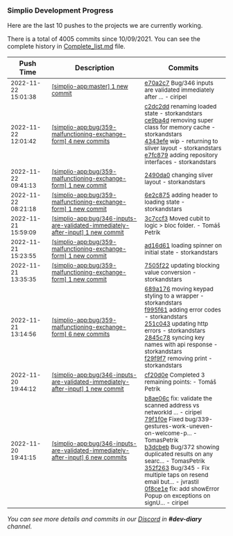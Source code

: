 
### Simplio Development Progress

Here are the last 10 pushes to the projects we are currently working.

There is a total of 4005 commits since 10/09/2021. You can see the complete history in
 [Complete_list.md](Complete_list.md) file.

| Push Time | Description | Commits |
| --- | --- | --- |
| <sub>2022-11-22 15:01:38</sub> | <sub>[[simplio-app:master] 1 new commit](https://github.com/SimplioOfficial/simplio-app/commit/e70a2c7662859632e0d255447cca3e5f6bf3379d)</sub> | <sub>[e70a2c7](https://github.com/SimplioOfficial/simplio-app/commit/e70a2c7662859632e0d255447cca3e5f6bf3379d) Bug/346 inputs are validated immediately after ... - ciripel</sub> |
| <sub>2022-11-22 12:01:42</sub> | <sub>[[simplio-app:bug/359\-malfunctioning\-exchange\-form] 4 new commits](https://github.com/SimplioOfficial/simplio-app/compare/2490da0f16d9...e7fc87962c23)</sub> | <sub>[c2dc2dd](https://github.com/SimplioOfficial/simplio-app/commit/c2dc2dd9d14a55e2cf31c612833a5b9a4ad2e45f) renaming loaded state - storkandstars<br>[ce9ba4d](https://github.com/SimplioOfficial/simplio-app/commit/ce9ba4d738e3037f6e8f1f4fbdeaec031ac32b5e) removing super class for memory cache - storkandstars<br>[4343efe](https://github.com/SimplioOfficial/simplio-app/commit/4343efe0ac0a28164814dafc6c1d8137da47abc2) wip - returning to sliver layout - storkandstars<br>[e7fc879](https://github.com/SimplioOfficial/simplio-app/commit/e7fc87962c23b01fb2bc8ea4e49a799b65e6bc9d) adding repository interfaces - storkandstars</sub> |
| <sub>2022-11-22 09:41:13</sub> | <sub>[[simplio-app:bug/359\-malfunctioning\-exchange\-form] 1 new commit](https://github.com/SimplioOfficial/simplio-app/commit/2490da0f16d9479bdaeb4191c3bab82bb3e69ad7)</sub> | <sub>[2490da0](https://github.com/SimplioOfficial/simplio-app/commit/2490da0f16d9479bdaeb4191c3bab82bb3e69ad7) changing sliver layout - storkandstars</sub> |
| <sub>2022-11-22 08:21:18</sub> | <sub>[[simplio-app:bug/359\-malfunctioning\-exchange\-form] 1 new commit](https://github.com/SimplioOfficial/simplio-app/commit/6e2c875b9c10927931914aef635ce1481805e3e8)</sub> | <sub>[6e2c875](https://github.com/SimplioOfficial/simplio-app/commit/6e2c875b9c10927931914aef635ce1481805e3e8) adding header to loading state - storkandstars</sub> |
| <sub>2022-11-21 15:59:09</sub> | <sub>[[simplio-app:bug/346\-inputs\-are\-validated\-immediately\-after\-input] 1 new commit](https://github.com/SimplioOfficial/simplio-app/commit/3c7ccf379a3bdbd91426cff24a4bf68aa44c5a07)</sub> | <sub>[3c7ccf3](https://github.com/SimplioOfficial/simplio-app/commit/3c7ccf379a3bdbd91426cff24a4bf68aa44c5a07) Moved cubit to logic > bloc folder. - Tomáš Petrík</sub> |
| <sub>2022-11-21 15:23:55</sub> | <sub>[[simplio-app:bug/359\-malfunctioning\-exchange\-form] 1 new commit](https://github.com/SimplioOfficial/simplio-app/commit/ad16d6196ca01d9137042473dda836eca6139b88)</sub> | <sub>[ad16d61](https://github.com/SimplioOfficial/simplio-app/commit/ad16d6196ca01d9137042473dda836eca6139b88) loading spinner on initial state - storkandstars</sub> |
| <sub>2022-11-21 13:35:35</sub> | <sub>[[simplio-app:bug/359\-malfunctioning\-exchange\-form] 1 new commit](https://github.com/SimplioOfficial/simplio-app/commit/7505f229e32adfdac868ab3f1d8ad0470cc02b6e)</sub> | <sub>[7505f22](https://github.com/SimplioOfficial/simplio-app/commit/7505f229e32adfdac868ab3f1d8ad0470cc02b6e) updating blocking value conversion - storkandstars</sub> |
| <sub>2022-11-21 13:14:56</sub> | <sub>[[simplio-app:bug/359\-malfunctioning\-exchange\-form] 6 new commits](https://github.com/SimplioOfficial/simplio-app/compare/689cb2f7f07f...2032b4ab792f)</sub> | <sub>[689a176](https://github.com/SimplioOfficial/simplio-app/commit/689a176669090b9e23837ab773fcab7f9310889b) moving keypad styling to a wrapper - storkandstars<br>[f995f61](https://github.com/SimplioOfficial/simplio-app/commit/f995f611125acf1328bfbdcb859f1467c849934a) adding error codes - storkandstars<br>[251c043](https://github.com/SimplioOfficial/simplio-app/commit/251c0432c887655b1be1a9bbcc278cbabf977dd2) updating http errors - storkandstars<br>[2845c78](https://github.com/SimplioOfficial/simplio-app/commit/2845c785c203899d5da139e234357f92ba0d41ef) syncing key names with api response - storkandstars<br>[f29f9f7](https://github.com/SimplioOfficial/simplio-app/commit/f29f9f7eab167099206e37b9c936da3213af4973) removing print - storkandstars</sub> |
| <sub>2022-11-20 19:44:12</sub> | <sub>[[simplio-app:bug/346\-inputs\-are\-validated\-immediately\-after\-input] 1 new commit](https://github.com/SimplioOfficial/simplio-app/commit/cf20d0e90b1e93df7c38df2e4f2bf750d3fe492e)</sub> | <sub>[cf20d0e](https://github.com/SimplioOfficial/simplio-app/commit/cf20d0e90b1e93df7c38df2e4f2bf750d3fe492e) Completed 3 remaining points: - Tomáš Petrík</sub> |
| <sub>2022-11-20 19:41:15</sub> | <sub>[[simplio-app:bug/346\-inputs\-are\-validated\-immediately\-after\-input] 6 new commits](https://github.com/SimplioOfficial/simplio-app/compare/ac5febfd4e93...ee108a88514c)</sub> | <sub>[b8ae06c](https://github.com/SimplioOfficial/simplio-app/commit/b8ae06cba3633280e826002ae78d3eb08fad75c0) fix: validate the scanned address vs networkId ... - ciripel<br>[79f1f0e](https://github.com/SimplioOfficial/simplio-app/commit/79f1f0ecbe01e76631b2e5325db62a6cacb026cf) Fixed bug/339-gestures-work-uneven-on-welcome-p... - TomasPetrik<br>[b3dcbeb](https://github.com/SimplioOfficial/simplio-app/commit/b3dcbeb654c55f137d48440679d4c18791b5db42) Bug/372 showing duplicated results on any searc... - TomasPetrik<br>[352f263](https://github.com/SimplioOfficial/simplio-app/commit/352f263325fa3c220ddae114e80f8d2cd96e80fe) Bug/345 - Fix multiple taps on resend email but... - jvrastil<br>[0f8ce1e](https://github.com/SimplioOfficial/simplio-app/commit/0f8ce1e4580762c1943249312e2718c46539e805) fix: add showError Popup on exceptions on signU... - ciripel</sub> |

_You can see more details and commits in our [Discord](https://discord.gg/aKhjuwZmdP) in **#dev-diary** channel._
